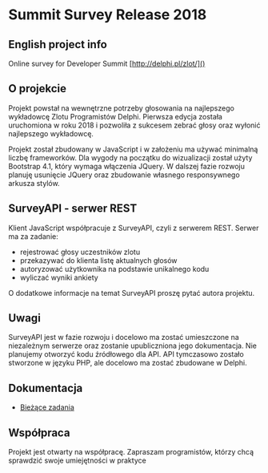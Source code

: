 # Summit Survey Release 2018

## English project info

Online survey for Developer Summit [http://delphi.pl/zlot/]()

## O projekcie

Projekt powstał na wewnętrzne potrzeby głosowania na najlepszego wykładowcę Zlotu Programistów Delphi. Pierwsza edycja została uruchomiona w roku 2018 i pozwoliła z sukcesem zebrać głosy oraz wyłonić najlepszego wykładowcę.

Projekt został zbudowany w JavaScript i w założeniu ma używać minimalną liczbę frameworków. Dla wygody na początku do wizualizacji został użyty Bootstrap 4.1, który wymaga włączenia JQuery. W dalszej fazie rozwoju planuję usunięcie JQuery oraz zbudowanie własnego responsywnego arkusza stylów.

## SurveyAPI - serwer REST

Klient JavaScript współpracuje z SurveyAPI, czyli z serwerem REST. Serwer ma za zadanie:

* rejestrować głosy uczestników zlotu
* przekazywać do klienta listę aktualnych głosów
* autoryzować użytkownika na podstawie unikalnego kodu
* wyliczać wyniki ankiety

O dodatkowe informacje na temat SurveyAPI proszę pytać autora projektu.

## Uwagi

SurveyAPI jest w fazie rozwoju i docelowo ma zostać umieszczone na niezależnym serwerze oraz zostanie upubliczniona jego dokumentacja. Nie planujemy otworzyć kodu źródłowego dla API. API tymczasowo zostało stworzone w języku PHP, ale docelowo ma zostać zbudowane w Delphi.

## Dokumentacja

* [Bieżące zadania](./doc/ToDo.md)

## Współpraca

Projekt jest otwarty na współpracę. Zapraszam programistów, którzy chcą sprawdzić swoje umiejętności w praktyce